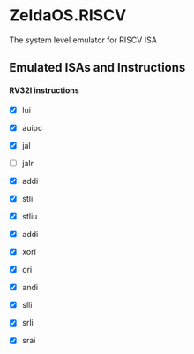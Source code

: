 # ZeldaOS.RISCV
The system level emulator for RISCV ISA


## Emulated ISAs and Instructions
#### RV32I instructions
- [X] lui
- [X] auipc
- [X] jal
- [ ] jalr
- [X] addi
- [x] stli
- [x] stliu
- [x] addi
- [x] xori
- [x] ori
- [x] andi
- [x] slli
- [x] srli
- [x] srai

